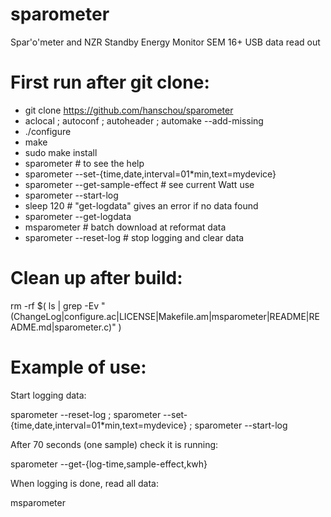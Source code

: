 # sparometer
Spar'o'meter and NZR Standby Energy Monitor SEM 16+ USB data read out

First run after git clone:
==========================
* git clone https://github.com/hanschou/sparometer
* aclocal ; autoconf ; autoheader ; automake --add-missing
* ./configure
* make
* sudo make install
* sparometer # to see the help
* sparometer --set-{time,date,interval=01*min,text=mydevice}
* sparometer --get-sample-effect # see current Watt use
* sparometer --start-log
* sleep 120 # "get-logdata" gives an error if no data found
* sparometer --get-logdata
* msparometer # batch download at reformat data
* sparometer --reset-log # stop logging and clear data

Clean up after build:
=====================
rm -rf $( ls | grep -Ev "(ChangeLog|configure.ac|LICENSE|Makefile.am|msparometer|README|README.md|sparometer.c)" )

Example of use:
===============

Start logging data:

 sparometer --reset-log ; sparometer --set-{time,date,interval=01*min,text=mydevice} ; sparometer --start-log

After 70 seconds (one sample) check it is running:

 sparometer --get-{log-time,sample-effect,kwh}

When logging is done, read all data:

 msparometer


